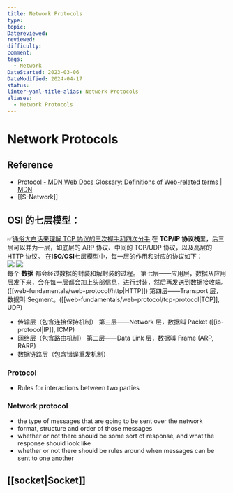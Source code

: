 ```yaml
---
title: Network Protocols
type: 
topic: 
Datereviewed: 
reviewed: 
difficulty: 
comment: 
tags:
  - Network
DateStarted: 2023-03-06
DateModified: 2024-04-17
status: 
linter-yaml-title-alias: Network Protocols
aliases:
  - Network Protocols
---
```


# Network Protocols

## Reference

- [Protocol - MDN Web Docs Glossary: Definitions of Web-related terms | MDN](https://developer.mozilla.org/en-US/docs/Glossary/Protocol)
- [[S-Network]]

## OSI 的七层模型：

✅[通俗大白话来理解 TCP 协议的三次握手和四次分手](https://link.juejin.cn/?target=https%3A%2F%2Fgithub.com%2Fjawil%2Fblog%2Fissues%2F14 "https://github.com/jawil/blog/issues/14")
在 **TCP/IP 协议栈**里，后三层可以并为一层，如底层的 ARP 协议、中间的 TCP/UDP 协议，以及高层的 HTTP 协议。
在**ISO/OSI**七层模型中，每一层的作用和对应的协议如下：  
[![](https://camo.githubusercontent.com/b5edc916eebc7117d31a8f47d194def70e8e3fe3269f7a92647da93b35ca3bbe/687474703a2f2f75706c6f61642d696d616765732e6a69616e7368752e696f2f75706c6f61645f696d616765732f323434383735322d323062333132323731313732616364632e6769663f696d6167654d6f6772322f6175746f2d6f7269656e742f7374726970253743696d61676556696577322f322f772f31323430)](https://camo.githubusercontent.com/b5edc916eebc7117d31a8f47d194def70e8e3fe3269f7a92647da93b35ca3bbe/687474703a2f2f75706c6f61642d696d616765732e6a69616e7368752e696f2f75706c6f61645f696d616765732f323434383735322d323062333132323731313732616364632e6769663f696d6167654d6f6772322f6175746f2d6f7269656e742f7374726970253743696d61676556696577322f322f772f31323430)
[![](https://camo.githubusercontent.com/3568ca73ef69fb3fbccf7f03867933c98b4ec3c99721261389faba43ca56c928/687474703a2f2f75706c6f61642d696d616765732e6a69616e7368752e696f2f75706c6f61645f696d616765732f323434383735322d313235396366326233646635333766342e6a70673f696d6167654d6f6772322f6175746f2d6f7269656e742f7374726970253743696d61676556696577322f322f772f31323430)](https://camo.githubusercontent.com/3568ca73ef69fb3fbccf7f03867933c98b4ec3c99721261389faba43ca56c928/687474703a2f2f75706c6f61642d696d616765732e6a69616e7368752e696f2f75706c6f61645f696d616765732f323434383735322d313235396366326233646635333766342e6a70673f696d6167654d6f6772322f6175746f2d6f7269656e742f7374726970253743696d61676556696577322f322f772f31323430)  
每个 **数据** 都会经过数据的封装和解封装的过程。
第七层——应用层，数据从应用层发下来，会在每一层都会加上头部信息，进行封装，然后再发送到数据接收端。([[web-fundamentals/web-protocol/http|HTTP]])
第四层——Transport 层，数据叫 Segment。([[web-fundamentals/web-protocol/tcp-protocol|TCP]], UDP)

- 传输层（包含连接保持机制）
  第三层——Network 层，数据叫 Packet ([[ip-protocol|IP]], ICMP)
- 网络层（包含路由机制）
  第二层——Data Link 层，数据叫 Frame (ARP, RARP)
- 数据链路层（包含错误重发机制）

### Protocol

- Rules for interactions between two parties

### Network protocol

- the type of messages that are going to be sent over the network
- format, structure and order of those messages
- whether or not there should be some sort of response, and what the response should look like
- whether or not there should be rules around when messages can be sent to one another

## [[socket|Socket]]
